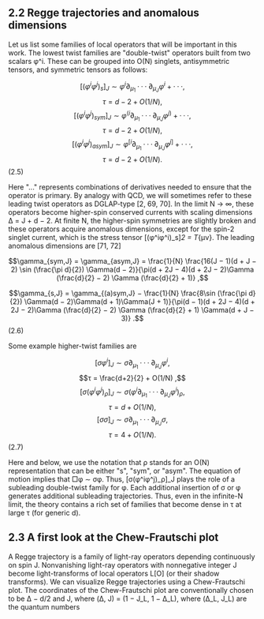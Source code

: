 

## 2.2 Regge trajectories and anomalous dimensions

Let us list some families of local operators that will be important in this work. The lowest twist families are "double-twist" operators built from two scalars φ^i. These can be grouped into O(N) singlets, antisymmetric tensors, and symmetric tensors as follows:

$$[(φ^iφ^j)_s]_J \sim φ^i∂_{μ_1} · · · ∂_{μ_J}φ^i + · · · ,$$ $$τ = d − 2 + O(1/N) ,$$
$$[(φ^iφ^j)_{sym}]_J \sim φ^{(i}∂_{μ_1} · · · ∂_{μ_J}φ^{j)} + · · · ,$$ $$τ = d − 2 + O(1/N) ,$$
$$[(φ^iφ^j)_{asym}]_J \sim φ^{[i}∂_{μ_1} · · · ∂_{μ_J}φ^{j]} + · · · ,$$ $$τ = d − 2 + O(1/N) .$$ (2.5)

Here "..." represents combinations of derivatives needed to ensure that the operator is primary. By analogy with QCD, we will sometimes refer to these leading twist operators as DGLAP-type [2, 69, 70]. In the limit N → ∞, these operators become higher-spin conserved currents with scaling dimensions Δ = J + d − 2. At finite N, the higher-spin symmetries are slightly broken and these operators acquire anomalous dimensions, except for the spin-2 singlet current, which is the stress tensor [(φ^iφ^i)_s]_2 = T_{μν}. The leading anomalous dimensions are [71, 72]

$$\gamma_{sym,J} = \gamma_{asym,J} = \frac{1}{N} \frac{16(J − 1)(d + J − 2) \sin (\frac{\pi d}{2}) \Gamma(d − 2)}{\pi(d + 2J − 4)(d + 2J − 2)\Gamma (\frac{d}{2} − 2) \Gamma (\frac{d}{2} + 1)} ,$$

$$\gamma_{s,J} = \gamma_{(a)sym,J} − \frac{1}{N} \frac{8\sin (\frac{\pi d}{2}) \Gamma(d − 2)\Gamma(d + 1)\Gamma(J + 1)}{\pi(d − 1)(d + 2J − 4)(d + 2J − 2)\Gamma (\frac{d}{2} − 2) \Gamma (\frac{d}{2} + 1) \Gamma(d + J − 3)} .$$
(2.6)

Some example higher-twist families are

$$[σφ^i]_J \sim σ∂_{μ_1} · · · ∂_{μ_J}φ^i ,$$ $$τ = \frac{d+2}{2} + O(1/N) ,$$
$$[σ(φ^iφ^j)_ρ]_J \sim σ(φ^i∂_{μ_1} · · · ∂_{μ_J}φ^i)_ρ ,$$ $$τ = d + O(1/N) ,$$
$$[σσ]_J \sim σ∂_{μ_1} · · · ∂_{μ_J}σ ,$$ $$τ = 4 + O(1/N) .$$ (2.7)

Here and below, we use the notation that ρ stands for an O(N) representation that can be either "s", "sym", or "asym". The equation of motion implies that □φ ∼ σφ. Thus, [σ(φ^iφ^j)_ρ]_J plays the role of a subleading double-twist family for φ. Each additional insertion of σ or φ generates additional subleading trajectories. Thus, even in the infinite-N limit, the theory contains a rich set of families that become dense in τ at large τ (for generic d).

## 2.3 A first look at the Chew-Frautschi plot

A Regge trajectory is a family of light-ray operators depending continuously on spin J. Nonvanishing light-ray operators with nonnegative integer J become light-transforms of local operators L[O] (or their shadow transforms). We can visualize Regge trajectories using a Chew-Frautschi plot. The coordinates of the Chew-Frautschi plot are conventionally chosen to be Δ − d/2 and J, where (Δ, J) = (1 − J_L, 1 − Δ_L), where (Δ_L, J_L) are the quantum numbers